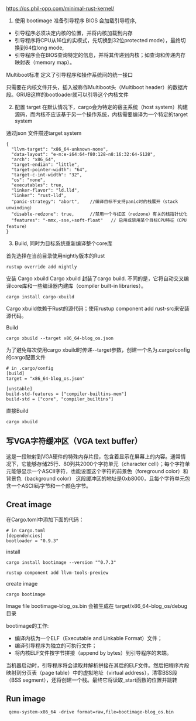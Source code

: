 
https://os.phil-opp.com/minimal-rust-kernel/

1. 使用 bootimage 准备引导程序
BIOS 会加载引导程序, 
- 引导程序必须决定内核的位置，并将内核加载到内存
- 引导程序将CPU从16位的实模式，先切换到32位protected mode），最终切换到64位long mode, 
- 引导程序会在BIOS查询特定的信息，并将其传递到内核；如查询和传递内存映射表（memory map）。

Multiboot标准 定义了引导程序和操作系统间的统一接口

只需要在内核文件开头，插入被称作Multiboot头（Multiboot header）的数据片段。GRUB这样的bootloader就可以引导这个内核文件

2. 配置 target
在默认情况下，cargo会为特定的宿主系统（host system）构建源码，而内核不应该基于另一个操作系统，内核需要编译为一个特定的target system

通过json 文件描述target system
```
{
  "llvm-target": "x86_64-unknown-none",
  "data-layout": "e-m:e-i64:64-f80:128-n8:16:32:64-S128",
  "arch": "x86_64",
  "target-endian": "little",
  "target-pointer-width": "64",
  "target-c-int-width": "32",
  "os": "none",
  "executables": true,
  "linker-flavor": "ld.lld",
  "linker": "rust-lld",
  "panic-strategy": "abort",    //编译目标不支持panic时的栈展开（stack unwinding）
  "disable-redzone": true,      //禁用一个与红区（redzone）有关的栈指针优化
  "features": "-mmx,-sse,+soft-float"   // 启用或禁用某个目标CPU特征（CPU feature）
}
```


3. Build, 同时为目标系统重新编译整个core库

首先选择在当前目录使用nightly版本的Rust
```
rustup override add nightly
```

安装 Cargo xbuild
Cargo xbuild 封装了cargo build. 不同的是，它将自动交叉编译core库和一些编译器内建库（compiler built-in libraries）。
```
cargo install cargo-xbuild
```
Cargo xbuild依赖于Rust的源代码；使用rustup component add rust-src来安装源代码。


Build
```
cargo xbuild --target x86_64-blog_os.json
```

为了避免每次使用cargo xbuild时传递--target参数，创建一个名为.cargo/config的cargo配置文件
```
# in .cargo/config
[build]
target = "x86_64-blog_os.json"

[unstable]
build-std-features = ["compiler-builtins-mem"]
build-std = ["core", "compiler_builtins"]
```
直接Build
```
cargo xbuild
```

## 写VGA字符缓冲区（VGA text buffer）
这是一段映射到VGA硬件的特殊内存片段，包含着显示在屏幕上的内容。通常情况下，它能够存储25行、80列共2000个字符单元（character cell）；每个字符单元能够显示一个ASCII字符，也能设置这个字符的前景色（foreground color）和背景色（background color）
这段缓冲区的地址是0xb8000，且每个字符单元包含一个ASCII码字节和一个颜色字节。



## Creat image
在Cargo.toml中添加下面的代码：
```
# in Cargo.toml
[dependencies]
bootloader = "0.9.3"
```
install
```
cargo install bootimage --version "^0.7.3"

rustup component add llvm-tools-preview
```

create image
```
cargo bootimage
```
Image file bootimage-blog_os.bin 会被生成在 target/x86_64-blog_os/debug目录

bootimage的工作:
- 编译内核为一个ELF（Executable and Linkable Format）文件；
- 编译引导程序为独立的可执行文件；
- 将内核ELF文件按字节拼接（append by bytes）到引导程序的末端。


当机器启动时，引导程序将会读取并解析拼接在其后的ELF文件。然后把程序片段映射到分页表（page table）中的虚拟地址（virtual address），清零BSS段（BSS segment），还将创建一个栈。最终它将读取_start函数的位置并跳转


## Run image
```
 qemu-system-x86_64 -drive format=raw,file=bootimage-blog_os.bin
```
